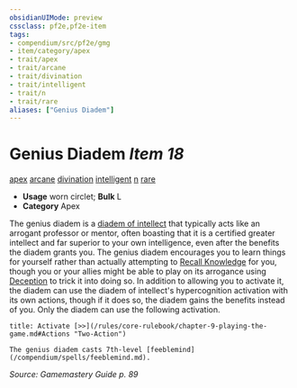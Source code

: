 ```yaml
---
obsidianUIMode: preview
cssclass: pf2e,pf2e-item
tags:
- compendium/src/pf2e/gmg
- item/category/apex
- trait/apex
- trait/arcane
- trait/divination
- trait/intelligent
- trait/n
- trait/rare
aliases: ["Genius Diadem"]
---
```

# Genius Diadem *Item 18*  
[apex](/rules/traits/apex.md)  [arcane](/rules/traits/arcane.md)  [divination](/rules/traits/divination.md)  [intelligent](/rules/traits/intelligent-gmg.md)  [n](/rules/traits/neutral-b1.md)  [rare](/rules/traits/rare.md)  

- **Usage** worn circlet; **Bulk** L
- **Category** Apex

The genius diadem is a [diadem of intellect](/compendium/equipment/items/diadem-of-intellect.md) that typically acts like an arrogant professor or mentor, often boasting that it is a certified greater intellect and far superior to your own intelligence, even after the benefits the diadem grants you. The genius diadem encourages you to learn things for yourself rather than actually attempting to [Recall Knowledge](/rules/actions/recall-knowledge.md) for you, though you or your allies might be able to play on its arrogance using [Deception](/compendium/skills.md#Deception) to trick it into doing so. In addition to allowing you to activate it, the diadem can use the diadem of intellect's hypercognition activation with its own actions, though if it does so, the diadem gains the benefits instead of you. Only the diadem can use the following activation.

```ad-embed-ability
title: Activate [>>](/rules/core-rulebook/chapter-9-playing-the-game.md#Actions "Two-Action")

The genius diadem casts 7th-level [feeblemind](/compendium/spells/feeblemind.md).
```

*Source: Gamemastery Guide p. 89*